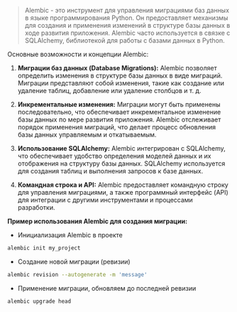   
> Alembic - это инструмент для управления миграциями баз данных в языке программирования Python. Он предоставляет механизмы для создания и применения изменений в структуре базы данных в ходе развития приложения. Alembic часто используется в связке с SQLAlchemy, библиотекой для работы с базами данных в Python.

Основные возможности и концепции Alembic:

1. **Миграции баз данных (Database Migrations):** Alembic позволяет определить изменения в структуре базы данных в виде миграций. Миграции представляют собой изменения, такие как создание или удаление таблиц, добавление или удаление столбцов и т. д.
    
2. **Инкрементальные изменения:** Миграции могут быть применены последовательно, что обеспечивает инкрементальное изменение базы данных по мере развития приложения. Alembic отслеживает порядок применения миграций, что делает процесс обновления базы данных управляемым и откатываемым.
    
3. **Использование SQLAlchemy:** Alembic интегрирован с SQLAlchemy, что обеспечивает удобство определения моделей данных и их отображения на структуру базы данных. SQLAlchemy используется для создания таблиц и выполнения запросов к базе данных.
    
4. **Командная строка и API:** Alembic предоставляет командную строку для управления миграциями, а также программный интерфейс (API) для интеграции с другими инструментами и процессами разработки.

**Пример использования Alembic для создания миграции:**
- Инициализация Alembic в проекте 
```bash
alembic init my_project
```
- Создание новой миграции (ревизии)
```bash
alembic revision --autogenerate -m 'message'
```
- Применение миграции, обновляем до последней ревизии
```bash
alembic upgrade head
```